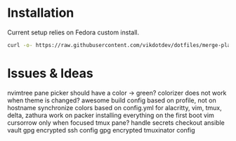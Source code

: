 # Installation
Current setup relies on Fedora custom install.
```bash
curl -o- https://raw.githubusercontent.com/vikdotdev/dotfiles/merge-playbook/bin/setup
```

# Issues & Ideas
nvimtree pane picker should have a color -> green?
colorizer does not work when theme is changed?
awesome build config based on profile, not on hostname
synchronize colors based on config.yml for alacritty, vim, tmux, delta, zathura
work on packer installing everything on the first boot
vim cursorrow only when focused tmux pane?
handle secrets
  checkout ansible vault
  gpg encrypted ssh config
  gpg encrypted tmuxinator config
